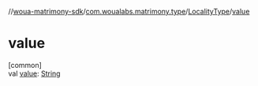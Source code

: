 //[woua-matrimony-sdk](../../../index.md)/[com.woualabs.matrimony.type](../index.md)/[LocalityType](index.md)/[value](value.md)

# value

[common]\
val [value](value.md): [String](https://kotlinlang.org/api/latest/jvm/stdlib/kotlin/-string/index.html)
